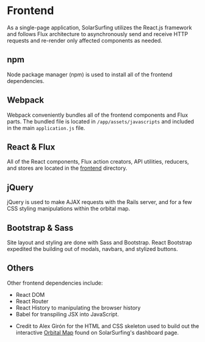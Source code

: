 # Frontend

As a single-page application, SolarSurfing utilizes the React.js framework and follows Flux architecture to asynchronously send and receive HTTP requests and re-render only affected components as needed.

## npm

Node package manager (npm) is used to install all of the frontend dependencies.

## Webpack

Webpack conveniently bundles all of the frontend components and Flux parts. The bundled file is located in `/app/assets/javascripts` and included in the main `application.js` file.

## React & Flux

All of the React components, Flux action creators, API utilities, reducers, and stores are located in the [frontend](../frontend) directory.

## jQuery

jQuery is used to make AJAX requests with the Rails server, and for a few CSS styling manipulations within the orbital map.

## Bootstrap & Sass

Site layout and styling are done with Sass and Bootstrap. React Bootstrap expedited the building out of modals, navbars, and stylized buttons.

## Others

Other frontend dependencies include:

- React DOM
- React Router
- React History to manipulating the browser history
- Babel for transpiling JSX into JavaScript.
+ Credit to Alex Girón for the HTML and CSS skeleton used to build out the interactive [Orbital Map](http://neography.com/journal/our-solar-system-in-css3/) found on SolarSurfing's dashboard page.
